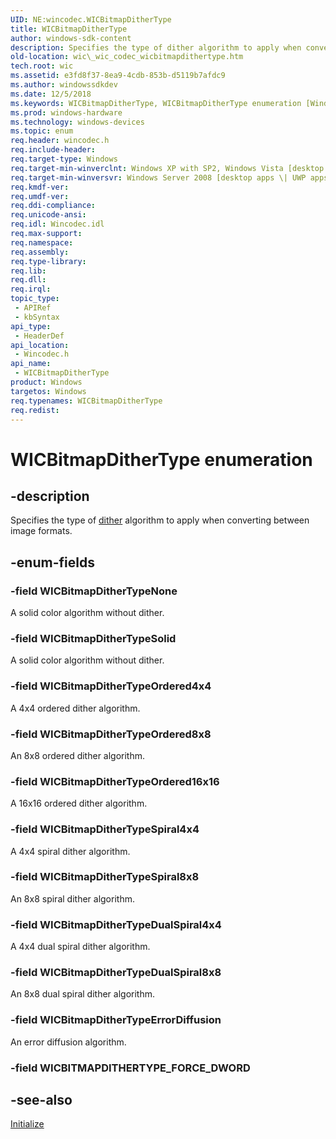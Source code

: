 ```yaml
---
UID: NE:wincodec.WICBitmapDitherType
title: WICBitmapDitherType
author: windows-sdk-content
description: Specifies the type of dither algorithm to apply when converting between image formats.
old-location: wic\_wic_codec_wicbitmapdithertype.htm
tech.root: wic
ms.assetid: e3fd8f37-8ea9-4cdb-853b-d5119b7afdc9
ms.author: windowssdkdev
ms.date: 12/5/2018
ms.keywords: WICBitmapDitherType, WICBitmapDitherType enumeration [Windows Imaging Component], WICBitmapDitherTypeDualSpiral4x4, WICBitmapDitherTypeDualSpiral8x8, WICBitmapDitherTypeErrorDiffusion, WICBitmapDitherTypeNone, WICBitmapDitherTypeOrdered16x16, WICBitmapDitherTypeOrdered4x4, WICBitmapDitherTypeOrdered8x8, WICBitmapDitherTypeSolid, WICBitmapDitherTypeSpiral4x4, WICBitmapDitherTypeSpiral8x8, _wic_codec_wicbitmapdithertype, wic._wic_codec_wicbitmapdithertype, wincodec/WICBitmapDitherType, wincodec/WICBitmapDitherTypeDualSpiral4x4, wincodec/WICBitmapDitherTypeDualSpiral8x8, wincodec/WICBitmapDitherTypeErrorDiffusion, wincodec/WICBitmapDitherTypeNone, wincodec/WICBitmapDitherTypeOrdered16x16, wincodec/WICBitmapDitherTypeOrdered4x4, wincodec/WICBitmapDitherTypeOrdered8x8, wincodec/WICBitmapDitherTypeSolid, wincodec/WICBitmapDitherTypeSpiral4x4, wincodec/WICBitmapDitherTypeSpiral8x8
ms.prod: windows-hardware
ms.technology: windows-devices
ms.topic: enum
req.header: wincodec.h
req.include-header: 
req.target-type: Windows
req.target-min-winverclnt: Windows XP with SP2, Windows Vista [desktop apps \| UWP apps]
req.target-min-winversvr: Windows Server 2008 [desktop apps \| UWP apps]
req.kmdf-ver: 
req.umdf-ver: 
req.ddi-compliance: 
req.unicode-ansi: 
req.idl: Wincodec.idl
req.max-support: 
req.namespace: 
req.assembly: 
req.type-library: 
req.lib: 
req.dll: 
req.irql: 
topic_type:
 - APIRef
 - kbSyntax
api_type:
 - HeaderDef
api_location:
 - Wincodec.h
api_name:
 - WICBitmapDitherType
product: Windows
targetos: Windows
req.typenames: WICBitmapDitherType
req.redist: 
---
```


# WICBitmapDitherType enumeration


## -description


Specifies the type of <a href="https://docs.microsoft.com/">dither</a> algorithm to apply when converting between image formats.


## -enum-fields




### -field WICBitmapDitherTypeNone

A solid color algorithm without dither.


### -field WICBitmapDitherTypeSolid

A solid color algorithm without dither.


### -field WICBitmapDitherTypeOrdered4x4

A 4x4 ordered dither algorithm. 


### -field WICBitmapDitherTypeOrdered8x8

An 8x8 ordered dither algorithm.


### -field WICBitmapDitherTypeOrdered16x16

A 16x16 ordered dither algorithm.


### -field WICBitmapDitherTypeSpiral4x4

A 4x4 spiral dither algorithm.


### -field WICBitmapDitherTypeSpiral8x8

An 8x8 spiral dither algorithm.


### -field WICBitmapDitherTypeDualSpiral4x4

A 4x4 dual spiral dither algorithm.


### -field WICBitmapDitherTypeDualSpiral8x8

An 8x8 dual spiral dither algorithm.


### -field WICBitmapDitherTypeErrorDiffusion

An error diffusion algorithm.


### -field WICBITMAPDITHERTYPE_FORCE_DWORD




## -see-also




<a href="https://msdn.microsoft.com/ff046b2c-a863-48dd-9cbe-3c559c84b682">Initialize</a>
 

 


